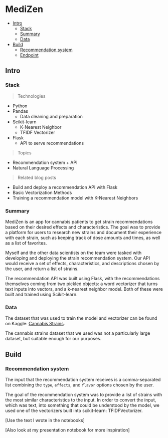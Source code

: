 # MediZen

* [Intro](#intro)
  * [Stack](#stack)
  * [Summary](#summary)
  * [Data](#data)
* [Build](#build)
  * [Recommendation system](#recommendation-system)
  * [Endpoint](#endpoint)

## Intro

### Stack

> Technologies

* Python
* Pandas
  * Data cleaning and preparation
* Scikit-learn
  * K-Nearest Neighbor
  * TFIDF Vectorizer
* Flask
  * API to serve recommendations

> Topics

* Recommendation system + API
* Natural Language Processing

> Related blog posts

* Build and deploy a recommendation API with Flask
* Basic Vectorization Methods
* Training a recommendation model with K-Nearest Neighbors

### Summary

MediZen is an app for cannabis patients to get strain recommendations based on their
desired effects and characteristics. The goal was to provide a platform for users to
research new strains and document their experience with each strain, such as keeping
track of dose amounts and times, as well as a list of favorites.

Myself and the other data scientists on the team were tasked with developing and
deploying the strain recommendation system. Our API would receive a set of effects,
characteristics, and descriptions chosen by the user, and return a list of strains.

The recommendation API was built using Flask, with the recommendations themselves coming
from two pickled objects: a word vectorizer that turns text inputs into vectors, and a
k-nearest neighbor model. Both of these were built and trained using Scikit-learn.

### Data

The dataset that was used to train the model and vectorizer can be found on Kaggle:
[Cannabis Strains](https://www.kaggle.com/kingburrito666/cannabis-strains).

The cannabis strains dataset that we used was not a particularly large dataset, but
suitable enough for our purposes.

## Build

### Recommendation system

The input that the recommendation system receives is a comma-separated list combining
the `type`, `effects`, and `flavor` options chosen by the user.

The goal of the recommendation system was to provide a list of strains with the most
similar characteristics to the input. In order to convert the input, which was text,
into something that could be understood by the model, we used one of the vectorizers
built into scikit-learn: TFIDFVectorizer.

[Use the text I wrote in the notebooks]

[Also look at my presentation notebook for more inspiration]













